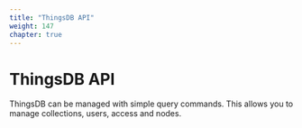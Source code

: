 ```yaml
---
title: "ThingsDB API"
weight: 147
chapter: true
---
```


# ThingsDB API

ThingsDB can be managed with simple query commands. This allows you to manage
collections, users, access and nodes.
